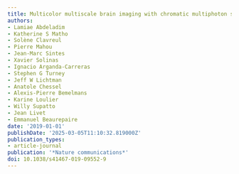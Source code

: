 ```yaml
---
title: Multicolor multiscale brain imaging with chromatic multiphoton serial microscopy
authors:
- Lamiae Abdeladim
- Katherine S Matho
- Solène Clavreul
- Pierre Mahou
- Jean-Marc Sintes
- Xavier Solinas
- Ignacio Arganda-Carreras
- Stephen G Turney
- Jeff W Lichtman
- Anatole Chessel
- Alexis-Pierre Bemelmans
- Karine Loulier
- Willy Supatto
- Jean Livet
- Emmanuel Beaurepaire
date: '2019-01-01'
publishDate: '2025-03-05T11:10:32.819000Z'
publication_types:
- article-journal
publication: '*Nature communications*'
doi: 10.1038/s41467-019-09552-9
---
```

